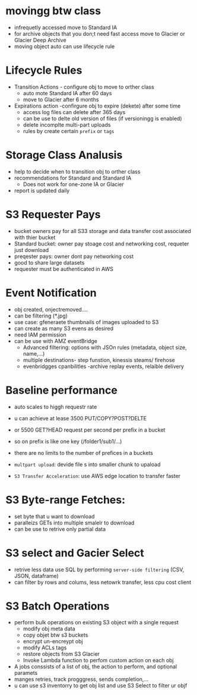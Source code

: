 # movingg btw class
 - infrequetly accessed move to Standard IA
 - for archive objects that you don;t need fast access move to Glacier or Glacier Deep Archive
 - moving object auto can use lifecycle rule
# Lifecycle Rules
 - Transition Actions - configure obj to move to orther class
     -  auto mote Standard IA after 60 days
     -  move to Glacier after 6 months
 -  Expirations action -confirgure obj to expire (dekete) after some time
     -  access log files can delete after 365 days
     -  can be use to delte old version of files (if versioningg is enabled)
     -  delete incomplte multi-part uploads
      -  rules by create certain `prefix` or `tags`
# Storage Class Analusis
 - help to decide when to transition obj to orther class
 - recommendations for Standard and Standard IA
     - Does not work for one-zone IA or Glacier
 - report is updated daily
# S3 Requester Pays
 - bucket owners pay for all S33 storage and data transfer cost associated with thier bucket
 - Standard bucket: owner pay stoage cost and networking cost, requeter just download
 - preqester pays: owner dont pay networking cost
 - good to share large datasets
 - requester must be authenticated in AWS
# Event Notification
 - obj created, onjectremoved....
 - can be filtering (*.jpg)
 - use case: gfeneraete thumbnails of images uploaded to S3
 - can create as many S3 evens as desired
 -  need IAM permission
 -  can be use with AMZ eventBridge
       -  Advanced filtering: options with JSOn rules (metadata, object size, name,...)
       -  multiple destinations- step funstion, kinessis steams/ firehose
       -  evenbridgges cpanbilitles -archive replay events, relaible delivery
# Baseline performance
 - auto scales to higgh requestr rate
 - u can achieve at lease 3500 PUT/COPY?POST?DELTE
 - or 5500 GET?HEAD request per second per prefix in a bucket
 
 - so on prefix is like one key (/folder1/sub1/...)
 - there are no limits to the number of prefices in a buckets
 - `multpart upload`: devide file s into smaller chunk to upaload
 - `S3 Transfer Acceleration`: use AWS edge location to transfer faster
# S3 Byte-range Fetches:
 - set byte that u want to download
 - paralleizs GETs into multiple smalelr to download
 - can be use to retrive only partial data
# S3 select and Gacier Select
 - retrive less data use SQL by performing `server-side filtering` (CSV, JSON, dataframe)
 - can filter by rows and colums, less netowrk transfer, less cpu cost client
# S3 Batch Operations
 - perform bulk operations on existing S3 object with a single request
    - modify obj meta data
    - copy objet btw s3 buckets
    - encrypt un-encreypt obj
    - modify ACLs tags
    - restore objects from S3 Glacier
    - Invoke Lambda function to perfom custom action on each obj
 - A jobs conssists of a list of obj, the action to perform, and optional paramets
 - manges retries, track progggress, sends completion,...
 - u can use s3 inventorry to get obj list and use S3 Select to filter ur objf
